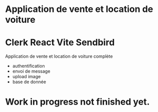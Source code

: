 # Application de vente et location de voiture 
# Clerk React Vite Sendbird

Application de vente et location de voiture complète 
- authentification
- envoi de message
- upload image
- base de donnée 

# Work in progress not finished yet.
